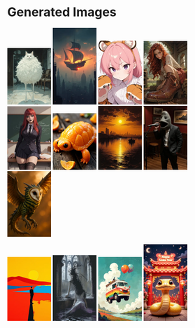 # Generated Images



<img src="2025_10_23_01_thumb.webp" width="100"/> <img src="2025_10_23_02_thumb.webp" width="100"/> <img src="2025_10_23_03_thumb.webp" width="100"/> <img src="2025_10_23_04_thumb.webp" width="100"/> <img src="2025_10_23_05_thumb.webp" width="100"/> <img src="2025_10_23_06_thumb.webp" width="100"/> <img src="2025_10_23_07_thumb.webp" width="100"/> <img src="2025_10_23_08_thumb.webp" width="100"/> <img src="2025_10_23_09_thumb.webp" width="100"/>

<img src="2025_10_23_10_thumb.webp" width="100"/> <img src="2025_10_23_11_thumb.webp" width="100"/> <img src="2025_10_23_12_thumb.webp" width="100"/> <img src="2025_10_23_13_thumb.webp" width="100"/>